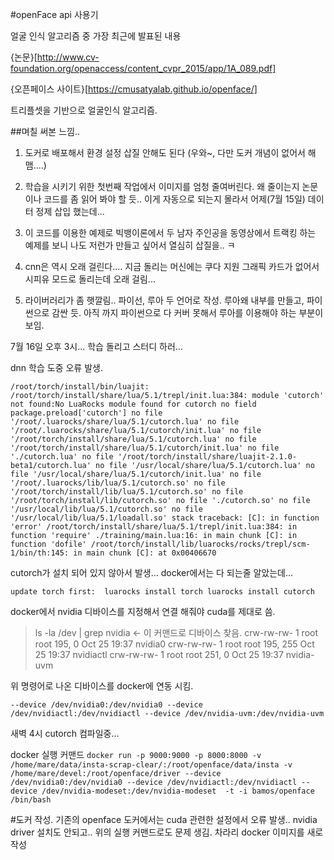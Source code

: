 #openFace api 사용기 

얼굴 인식 알고리즘 중 가장 최근에 발표된 내용 

{논문}[http://www.cv-foundation.org/openaccess/content_cvpr_2015/app/1A_089.pdf]

{오픈페이스 사이트}[https://cmusatyalab.github.io/openface/]

트리플셋을 기반으로 얼굴인식 알고리즘. 

##며칠 써본 느낌.. 
1. 도커로 배포해서 환경 설정 삽질 안해도 된다 (우와~, 다만 도커 개념이 없어서 해맴....)

2. 학습을 시키기 위한 첫번째 작업에서 이미지를 엄청 줄여버린다. 
   왜 줄이는지 논문이나 코드를 좀 읽어 봐야 할 듯..
   이게 자동으로 되는지 몰라서 어제(7월 15일) 데이터 정제 삽입 했는데... 

3. 이 코드를 이용한 예제로 빅뱅이론에서 두 남자 주인공을 동영상에서 트랙킹 하는 예제를 보니 
   나도 저런가 만들고 싶어서 열심히 삽질을.. ㅋ 

4. cnn은 역시 오래 걸린다.... 
   지금 돌리는 머신에는 쿠다 지원 그래픽 카드가 없어서 시피유 모드로 돌리는데 오래 걸림... 

5. 라이버러리가 좀 햇깔림.. 
   파이선, 루아 두 언어로 작성. 
   루아왜 내부를 만들고, 파이썬으로 감싼 듯.
   아직 까지 파이썬으로 다 커버 못해서 루아를 이용해야 하는 부분이 보임. 

7월 16일 오후 3시... 
학습 돌리고 스터디 하러... 

dnn 학습 도중 오류 발생. 

`
/root/torch/install/bin/luajit: /root/torch/install/share/lua/5.1/trepl/init.lua:384: module 'cutorch' not found:No LuaRocks module found for cutorch
	no field package.preload['cutorch']
	no file '/root/.luarocks/share/lua/5.1/cutorch.lua'
	no file '/root/.luarocks/share/lua/5.1/cutorch/init.lua'
	no file '/root/torch/install/share/lua/5.1/cutorch.lua'
	no file '/root/torch/install/share/lua/5.1/cutorch/init.lua'
	no file './cutorch.lua'
	no file '/root/torch/install/share/luajit-2.1.0-beta1/cutorch.lua'
	no file '/usr/local/share/lua/5.1/cutorch.lua'
	no file '/usr/local/share/lua/5.1/cutorch/init.lua'
	no file '/root/.luarocks/lib/lua/5.1/cutorch.so'
	no file '/root/torch/install/lib/lua/5.1/cutorch.so'
	no file '/root/torch/install/lib/cutorch.so'
	no file './cutorch.so'
	no file '/usr/local/lib/lua/5.1/cutorch.so'
	no file '/usr/local/lib/lua/5.1/loadall.so'
stack traceback:
	[C]: in function 'error'
	/root/torch/install/share/lua/5.1/trepl/init.lua:384: in function 'require'
	./training/main.lua:16: in main chunk
	[C]: in function 'dofile'
	/root/torch/install/lib/luarocks/rocks/trepl/scm-1/bin/th:145: in main chunk
	[C]: at 0x00406670
`

cutorch가 설치 되어 있지 않아서 발생...
docker에서는 다 되는줄 알았는데... 

`
update torch first: 
luarocks install torch
luarocks install cutorch
`

docker에서 nvidia 디바이스를 지정해서 연결 해줘야 cuda를 제대로 씀. 


> ls -la /dev | grep nvidia   <- 이 커맨드로 디바이스 찾음.
> crw-rw-rw-  1 root root    195,   0 Oct 25 19:37 nvidia0 
> crw-rw-rw-  1 root root    195, 255 Oct 25 19:37 nvidiactl
> crw-rw-rw-  1 root root    251,   0 Oct 25 19:37 nvidia-uvm


위 명령어로 나온 디바이스를 docker에 연동 시킴.

`--device /dev/nvidia0:/dev/nvidia0 --device /dev/nvidiactl:/dev/nvidiactl --device /dev/nvidia-uvm:/dev/nvidia-uvm`

새벽 4시 cutorch 컴파일중... 

docker 실행 커맨드 
`docker run -p 9000:9000 -p 8000:8000 -v /home/mare/data/insta-scrap-clear/:/root/openface/data/insta -v /home/mare/devel:/root/openface/driver --device /dev/nvidia0:/dev/nvidia0 --device /dev/nvidiactl:/dev/nvidiactl --device /dev/nvidia-modeset:/dev/nvidia-modeset  -t -i bamos/openface /bin/bash`

#도커 작성. 
기존의 openface 도커에서는 cuda 관련한 설정에서 오류 발생.. 
nvidia driver 설치도 안되고.. 
위의 실행 커맨드로도 문제 생김.
차라리 docker 이미지를 새로 작성 


